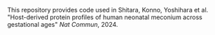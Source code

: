 This repository provides code used in Shitara, Konno, Yoshihara et al. "Host-derived protein profiles of human neonatal meconium across gestational ages" <i>Nat Commun</i>, 2024.
